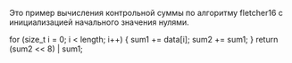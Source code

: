 Это пример вычисления контрольной суммы по алгоритму fletcher16 с инициализацией начального значения нулями.

for (size_t i = 0; i < length; i++) {
        sum1 += data[i];
        sum2 += sum1;
    }
return (sum2 << 8) | sum1;
